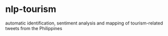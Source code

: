 nlp-tourism
===========
automatic identification, sentiment analysis and mapping of tourism-related tweets from the Philippines
